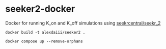 # seeker2-docker

Docker for running K_on and K_off simulations using 
[seekrcentral/seekr_2](https://github.com/seekrcentral/seekr2?tab=readme-ov-file)

```shell
docker build -t alexdaiii/seeker2 .
```

```shell
docker compose up --remove-orphans
```
